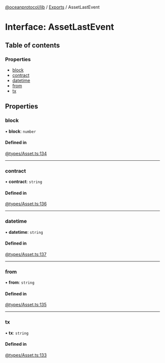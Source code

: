 [@oceanprotocol/lib](../README.md) / [Exports](../modules.md) / AssetLastEvent

# Interface: AssetLastEvent

## Table of contents

### Properties

- [block](AssetLastEvent.md#block)
- [contract](AssetLastEvent.md#contract)
- [datetime](AssetLastEvent.md#datetime)
- [from](AssetLastEvent.md#from)
- [tx](AssetLastEvent.md#tx)

## Properties

### block

• **block**: `number`

#### Defined in

[@types/Asset.ts:134](https://github.com/oceanprotocol/ocean.js/blob/fbcd13ac/src/@types/Asset.ts#L134)

___

### contract

• **contract**: `string`

#### Defined in

[@types/Asset.ts:136](https://github.com/oceanprotocol/ocean.js/blob/fbcd13ac/src/@types/Asset.ts#L136)

___

### datetime

• **datetime**: `string`

#### Defined in

[@types/Asset.ts:137](https://github.com/oceanprotocol/ocean.js/blob/fbcd13ac/src/@types/Asset.ts#L137)

___

### from

• **from**: `string`

#### Defined in

[@types/Asset.ts:135](https://github.com/oceanprotocol/ocean.js/blob/fbcd13ac/src/@types/Asset.ts#L135)

___

### tx

• **tx**: `string`

#### Defined in

[@types/Asset.ts:133](https://github.com/oceanprotocol/ocean.js/blob/fbcd13ac/src/@types/Asset.ts#L133)
